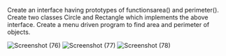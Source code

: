  Create an interface having prototypes of functionsarea() and perimeter(). Create two classes Circle and Rectangle which implements the above interface. Create a menu driven program to find area and perimeter of objects.
 
 ![Screenshot (76)](https://user-images.githubusercontent.com/80004492/133669683-19bd5f35-b70f-4f20-bd21-d7673dec3a93.png)
![Screenshot (77)](https://user-images.githubusercontent.com/80004492/133669689-0d7c021d-8297-4053-96eb-2315a0061df8.png)
![Screenshot (78)](https://user-images.githubusercontent.com/80004492/133669695-6cb2fd5d-4967-4f74-8ea9-0157548aea28.png)
